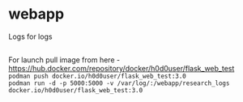 # webapp
Logs for logs

##
For launch pull image from here - https://hub.docker.com/repository/docker/h0d0user/flask_web_test  
`podman push docker.io/h0d0user/flask_web_test:3.0`  
`podman run -d -p 5000:5000 -v /var/log/:/webapp/research_logs docker.io/h0d0user/flask_web_test:3.0`
